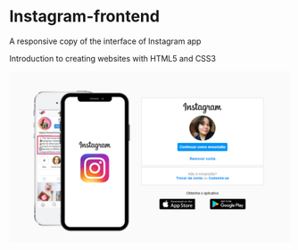 # Instagram-frontend
A responsive copy of the interface of Instagram app

Introduction to creating websites with HTML5 and CSS3

<img src="https://github.com/marizilla/Instagram-frontend/blob/main/Apresenta%C3%A7%C3%A3o-app.png">



